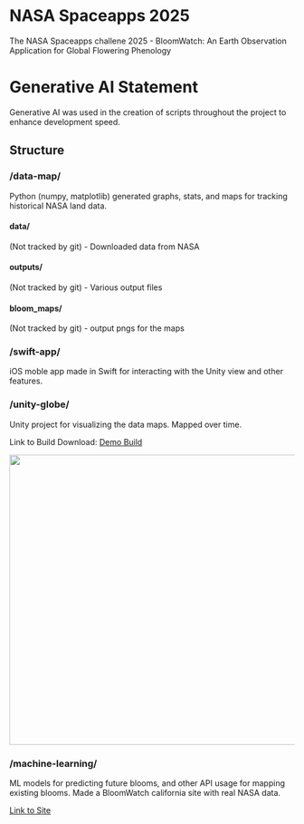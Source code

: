 # NASA Spaceapps 2025
The NASA Spaceapps challene 2025 - BloomWatch: An Earth Observation Application for Global Flowering Phenology
# Generative AI Statement
Generative AI was used in the creation of scripts throughout the project to enhance development speed.
## Structure
### /data-map/
Python (numpy, matplotlib) generated graphs, stats, and maps for tracking historical NASA land data.
#### data/
(Not tracked by git) - Downloaded data from NASA
#### outputs/
(Not tracked by git) - Various output files
#### bloom_maps/
(Not tracked by git) - output pngs for the maps

### /swift-app/
iOS moble app made in Swift for interacting with the Unity view and other features.

### /unity-globe/
Unity project for visualizing the data maps. Mapped over time.

Link to Build Download:
[Demo Build](https://drive.google.com/file/d/1lWNwJRVARqSma0tV0p9xSIEqrFammwpT/view?usp=sharing)

<img src="Demo.gif" width="512">

### /machine-learning/
ML models for predicting future blooms, and other API usage for mapping existing blooms. Made a BloomWatch california site with real NASA data.

[Link to Site](https://d-guh.github.io/nasa-spaceapps-2025/bloom_viewer.html)
